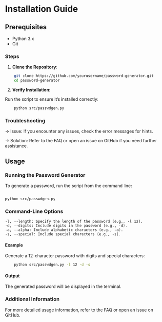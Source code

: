 # Installation Guide

## Prerequisites

- Python 3.x
- Git

### Steps

1. **Clone the Repository**:

```bash
    git clone https://github.com/yourusername/password-generator.git
    cd password-generator
```

2. **Verify Installation**:

Run the script to ensure it’s installed correctly:

```bash
    python src/passwdgen.py
```

### Troubleshooting

-> Issue: If you encounter any issues, check the error messages for hints.

-> Solution: Refer to the FAQ or open an issue on GitHub if you need further assistance.

## Usage

### Running the Password Generator

To generate a password, run the script from the command line:

```bash

python src/passwdgen.py
```

### Command-Line Options

    -l, --length: Specify the length of the password (e.g., -l 12).
    -d, --digits: Include digits in the password (e.g., -d).
    -a, --alpha: Include alphabetic characters (e.g., -a).
    -s, --special: Include special characters (e.g., -s).

#### Example

Generate a 12-character password with digits and special characters:

```bash
    python src/passwdgen.py -l 12 -d -s
```

#### Output

The generated password will be displayed in the terminal.

### Additional Information

For more detailed usage information, refer to the FAQ or open an issue on GitHub.
